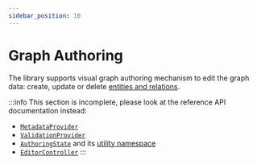 ```yaml
---
sidebar_position: 10
---
```


# Graph Authoring

The library supports visual graph authoring mechanism to edit the graph data: create, update or delete [entities and relations](/docs/concepts/graph-model.md).

:::info
This section is incomplete, please look at the reference API documentation instead:
  - [`MetadataProvider`](/docs/api/workspace/interfaces/MetadataProvider)
  - [`ValidationProvider`](/docs/api/workspace/interfaces/ValidationProvider)
  - [`AuthoringState`](/docs/api/workspace/interfaces/AuthoringState) and its [utility namespace](/docs/api/workspace/namespaces/AuthoringState)
  - [`EditorController`](/docs/api/workspace/classes/EditorController)
:::
